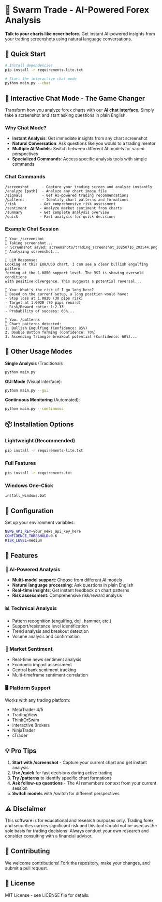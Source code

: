# 🤖 Swarm Trade - AI-Powered Forex Analysis

**Talk to your charts like never before.** Get instant AI-powered insights from your trading screenshots using natural language conversations.

## 🚀 Quick Start

```bash
# Install dependencies
pip install -r requirements-lite.txt

# Start the interactive chat mode
python main.py --chat
```

## 💬 Interactive Chat Mode - The Game Changer

Transform how you analyze forex charts with our **AI chat interface**. Simply take a screenshot and start asking questions in plain English.

### Why Chat Mode?

- **Instant Analysis**: Get immediate insights from any chart screenshot
- **Natural Conversation**: Ask questions like you would to a trading mentor
- **Multiple AI Models**: Switch between different AI models for varied perspectives
- **Specialized Commands**: Access specific analysis tools with simple commands

### Chat Commands

```
/screenshot      - Capture your trading screen and analyze instantly
/analyze [path]  - Analyze any chart image file
/signals         - Get AI-powered trading recommendations
/patterns        - Identify chart patterns and formations
/risk           - Get comprehensive risk assessment
/sentiment      - Analyze market sentiment from charts
/summary        - Get complete analysis overview
/quick          - Fast analysis for quick decisions
```

### Example Chat Session

```
💬 You: /screenshot
📸 Taking screenshot...
✅ Screenshot saved: screenshots/trading_screenshot_20250716_203544.png
🤖 Analyzing screenshot...

🤖 LLM Response:
Looking at this EUR/USD chart, I can see a clear bullish engulfing pattern 
forming at the 1.0850 support level. The RSI is showing oversold conditions 
with positive divergence. This suggests a potential reversal...

💬 You: What's the risk if I go long here?
🤖 Based on the current setup, a long position would have:
- Stop loss at 1.0820 (30 pips risk)
- Target at 1.0920 (70 pips reward)
- Risk/Reward ratio: 1:2.33
- Probability of success: 65%...

💬 You: /patterns
🤖 Chart patterns detected:
1. Bullish Engulfing (Confidence: 85%)
2. Double Bottom forming (Confidence: 70%)
3. Ascending Triangle breakout potential (Confidence: 60%)...
```

## 🎯 Other Usage Modes

**Single Analysis** (Traditional):
```bash
python main.py
```

**GUI Mode** (Visual Interface):
```bash
python main.py --gui
```

**Continuous Monitoring** (Automated):
```bash
python main.py --continuous
```

## 📦 Installation Options

### Lightweight (Recommended)
```bash
pip install -r requirements-lite.txt
```

### Full Features
```bash
pip install -r requirements.txt
```

### Windows One-Click
```bash
install_windows.bat
```

## 🔧 Configuration

Set up your environment variables:
```bash
NEWS_API_KEY=your_news_api_key_here
CONFIDENCE_THRESHOLD=0.6
RISK_LEVEL=medium
```

## 🎨 Features

### 🧠 AI-Powered Analysis
- **Multi-model support**: Choose from different AI models
- **Natural language processing**: Ask questions in plain English
- **Real-time insights**: Get instant feedback on chart patterns
- **Risk assessment**: Comprehensive risk/reward analysis

### 📊 Technical Analysis
- Pattern recognition (engulfing, doji, hammer, etc.)
- Support/resistance level identification
- Trend analysis and breakout detection
- Volume analysis and confirmation

### 📰 Market Sentiment
- Real-time news sentiment analysis
- Economic impact assessment
- Central bank sentiment tracking
- Multi-timeframe sentiment correlation

### 🖥️ Platform Support
Works with any trading platform:
- MetaTrader 4/5
- TradingView
- ThinkOrSwim
- Interactive Brokers
- NinjaTrader
- cTrader

## 💡 Pro Tips

1. **Start with /screenshot** - Capture your current chart and get instant analysis
2. **Use /quick** for fast decisions during active trading
3. **Try /patterns** to identify specific chart formations
4. **Ask follow-up questions** - The AI remembers context from your current session
5. **Switch models** with /switch for different perspectives

## ⚠️ Disclaimer

This software is for educational and research purposes only. Trading forex and securities carries significant risk and this tool should not be used as the sole basis for trading decisions. Always conduct your own research and consider consulting with a financial advisor.

## 🤝 Contributing

We welcome contributions! Fork the repository, make your changes, and submit a pull request.

## 📄 License

MIT License - see LICENSE file for details.
